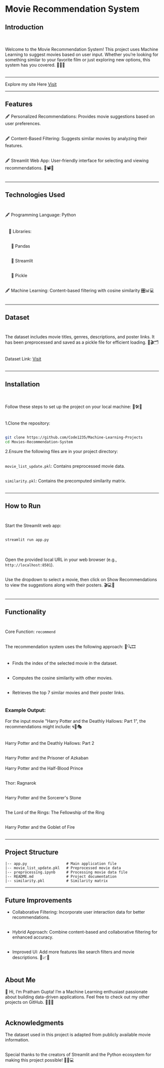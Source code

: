 # Movie Recommendation System

## Introduction 

<br><br>
Welcome to the Movie Recommendation System! This project uses Machine Learning to suggest movies based on user input. Whether you’re looking for something similar to your favorite film or just exploring new options, this system has you covered. 🎥✨🍿
<br><br>

---

Explore my site Here [Visit](https://movie-recommendation-system-hpwawwnergnkwqk4ajdnkb.streamlit.app/)

---

## Features

🖋️ Personalized Recommendations: Provides movie suggestions based on user preferences.<br><br>

🖋️ Content-Based Filtering: Suggests similar movies by analyzing their features.<br><br>

🖋️ Streamlit Web App: User-friendly interface for selecting and viewing recommendations. 🎯📽️🤖<br><br>

---

## Technologies Used <br><br>

🖋️ Programming Language: Python<br><br>

&nbsp;&nbsp;   📃 Libraries:<br><br>

&nbsp;&nbsp;&nbsp;&nbsp;       📖 Pandas<br><br>

 &nbsp;&nbsp;&nbsp;&nbsp;      📖 Streamlit<br><br>

 &nbsp;&nbsp;&nbsp;&nbsp;      📖 Pickle<br><br>

🖋️ Machine Learning: Content-based filtering with cosine similarity 🎛️📊💻<br><br>

---

## Dataset <br><br>

The dataset includes movie titles, genres, descriptions, and poster links. It has been preprocessed and saved as a pickle file for efficient loading. 📂🎬🗂️ <br><br>

Dataset Link: [Visit](https://www.kaggle.com/datasets/harshitshankhdhar/imdb-dataset-of-top-1000-movies-and-tv-shows)
<br><br>

---

## Installation
<br><br>
Follow these steps to set up the project on your local machine: 🚀🛠️🔧<br><br>


1.Clone the repository:<br><br>

```bash
git clone https://github.com/Code1235/Machine-Learning-Projects
cd Movies-Recommendation-System
```

2.Ensure the following files are in your project directory:<br><br>

`movie_list_update.pkl`: Contains preprocessed movie data.<br><br>

`similarity.pkl`: Contains the precomputed similarity matrix.<br><br>

---

## How to Run<br><br>

Start the Streamlit web app:<br><br>

```bash
streamlit run app.py
```
<br><br>
Open the provided local URL in your web browser (e.g., `http://localhost:8501`).<br><br>

Use the dropdown to select a movie, then click on Show Recommendations to view the suggestions along with their posters. 🎬💻🌟<br><br>

---

## Functionality<br><br>

Core Function: `recommend`<br><br>

The recommendation system uses the following approach: 🧠🔍🎞️<br><br>

- Finds the index of the selected movie in the dataset.<br><br>

- Computes the cosine similarity with other movies.<br><br>

- Retrieves the top 7 similar movies and their poster links.<br><br>

### Example Output:

For the input movie "Harry Potter and the Deathly Hallows: Part 1", the recommendations might include: 🌀🎥🎭<br><br>

Harry Potter and the Deathly Hallows: Part 2<br><br>

Harry Potter and the Prisoner of Azkaban
<br><br>
Harry Potter and the Half-Blood Prince	<br><br>

Thor: Ragnarok	<br><br>

Harry Potter and the Sorcerer's Stone <br><br>

The Lord of the Rings: The Fellowship of the Ring <br><br>

Harry Potter and the Goblet of Fire <br><br>

---

## Project Structure

```Movies-Recommendation-System/
|-- app.py                  # Main application file
|-- movie_list_update.pkl   # Preprocessed movie data
|-- preprocessing.ipynb     # Processing movie data file
|-- README.md               # Project documentation
|-- similarity.pkl          # Similarity matrix
```

---

## Future Improvements

- Collaborative Filtering: Incorporate user interaction data for better recommendations.<br><br>

- Hybrid Approach: Combine content-based and collaborative filtering for enhanced accuracy.<br><br>

- Improved UI: Add more features like search filters and movie descriptions. 🌟📈🎯<br><br>

## About Me

👋 Hi, I’m Pratham Gupta! I’m a Machine Learning enthusiast passionate about building data-driven applications. Feel free to check out my other projects on GitHub. 🚀🤖💡<br><br>

## Acknowledgments

The dataset used in this project is adapted from publicly available movie information.<br><br>

Special thanks to the creators of Streamlit and the Python ecosystem for making this project possible! 🎉🙏💻<br><br>

